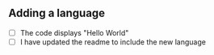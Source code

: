 ## Adding a language

- [ ] The code displays "Hello World"
- [ ] I have updated the readme to include the new language
<!--- Delete this if you aren't adding a language.--->
